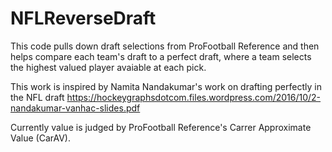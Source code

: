 # NFLReverseDraft

This code pulls down draft selections from ProFootball Reference and then helps compare each team's draft to a perfect draft, where a team selects the highest valued player avaiable at each pick.

This work is inspired by Namita Nandakumar's work on drafting perfectly in the NFL draft https://hockeygraphsdotcom.files.wordpress.com/2016/10/2-nandakumar-vanhac-slides.pdf


Currently value is judged by ProFootball Reference's Carrer Approximate Value (CarAV).
